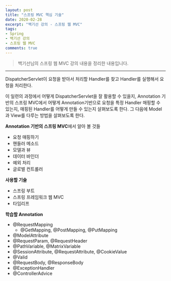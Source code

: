 ```yaml
---
layout: post 
title: "스프링 MVC 핵심 기술"
date: 2020-02-28
excerpt: "백기선 강의 - 스프링 웹 MVC"
tags: 
- Spring
- 백기선 강의
- 스프링 웹 MVC
comments: true 
---
```


>백기선님의 스프링 웹 MVC 강의 내용을 정리한 내용입니다.
---

DispatcherServlet이 요청을 받아서 처리할 Handler를 찾고 Handler를 실행해서 요청을 처리한다.

이 일련의 과정에서 어떻게 DispatcherServlet을 잘 활용할 수 있을지, Annotation 기반의 스프링 MVC에서 어떻게 Annotation기반으로 요청을 특정 Handler 매핑할 수 있는지, 매핑된 Handler를 어떻게 만들 수 있는지 살펴보도록 한다. 그 다음에 Model과 View를 다루는 방법을 살펴보도록 한다.



**Annotation 기반의 스프링 MVC**에서 알아 볼 것들

* 요청 매핑하기
* 핸들러 메소드
* 모델과 뷰
* 데이터 바인더
* 예외 처리
* 글로벌 컨트롤러



**사용할 기술**

* 스프링 부트
* 스프링 프레임워크 웹 MVC
* 타임리프



**학습할 Annotation**

* @RequestMapping
  * @GetMapping, @PostMapping, @PutMapping
* @ModelAttribute
* @RequestParam, @RequestHeader
* @PathVariable, @MatrixVariable
* @SessionAttribute, @RequestAttribute, @CookieValue
* @Valid
* @RequestBody, @ResponseBody
* @ExceptionHandler
* @ControllerAdvice
